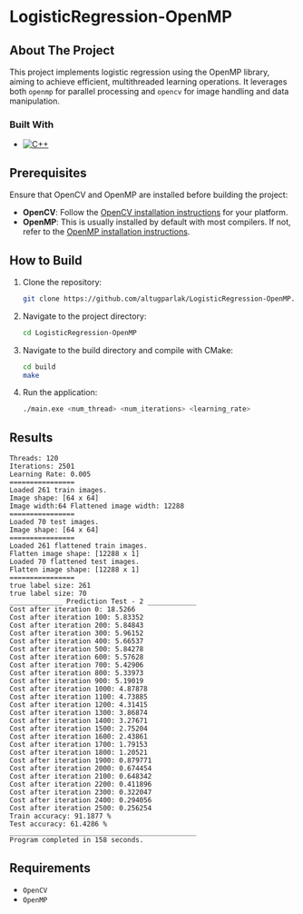 # LogisticRegression-OpenMP

<!-- ABOUT THE PROJECT -->
## About The Project
This project implements logistic regression using the OpenMP library, aiming to achieve efficient, multithreaded learning operations. It leverages both `openmp` for parallel processing and `opencv` for image handling and data manipulation.

### Built With
* [![C++][C++-logo]][C++-url]

## Prerequisites
Ensure that OpenCV and OpenMP are installed before building the project:

- **OpenCV**: Follow the [OpenCV installation instructions](https://opencv.org/releases/) for your platform.
- **OpenMP**: This is usually installed by default with most compilers. If not, refer to the [OpenMP installation instructions](https://www.openmp.org/resources/openmp-compilers-tools/).

<!-- HOW TO BUILD -->
## How to Build
1. Clone the repository:
   ```sh
   git clone https://github.com/altugparlak/LogisticRegression-OpenMP.git
   ```
2. Navigate to the project directory:
   ```sh
   cd LogisticRegression-OpenMP
   ```
3. Navigate to the build directory and compile with CMake:
   ```sh
   cd build
   make
   ```
4. Run the application:
   ```sh
   ./main.exe <num_thread> <num_iterations> <learning_rate>
   ```
   
<!-- RESULTS -->
## Results
```
Threads: 120
Iterations: 2501
Learning Rate: 0.005
================
Loaded 261 train images.
Image shape: [64 x 64]
Image width:64 Flattened image width: 12288
================
Loaded 70 test images.
Image shape: [64 x 64]
================
Loaded 261 flattened train images.
Flatten image shape: [12288 x 1]
Loaded 70 flattened test images.
Flatten image shape: [12288 x 1]
================
true label size: 261
true label size: 70
_____________ Prediction Test - 2 ____________
Cost after iteration 0: 18.5266
Cost after iteration 100: 5.83352
Cost after iteration 200: 5.84843
Cost after iteration 300: 5.96152
Cost after iteration 400: 5.66537
Cost after iteration 500: 5.84278
Cost after iteration 600: 5.57628
Cost after iteration 700: 5.42906
Cost after iteration 800: 5.33973
Cost after iteration 900: 5.19019
Cost after iteration 1000: 4.87878
Cost after iteration 1100: 4.73885
Cost after iteration 1200: 4.31415
Cost after iteration 1300: 3.86874
Cost after iteration 1400: 3.27671
Cost after iteration 1500: 2.75204
Cost after iteration 1600: 2.43861
Cost after iteration 1700: 1.79153
Cost after iteration 1800: 1.20521
Cost after iteration 1900: 0.879771
Cost after iteration 2000: 0.674454
Cost after iteration 2100: 0.648342
Cost after iteration 2200: 0.411896
Cost after iteration 2300: 0.322047
Cost after iteration 2400: 0.294056
Cost after iteration 2500: 0.256254
Train accuracy: 91.1877 %
Test accuracy: 61.4286 %
______________________________________________
Program completed in 158 seconds.
```

<!-- REQUIREMENTS -->
## Requirements
* `OpenCV`
* `OpenMP`

<!-- Badge Images -->
[C++-logo]: https://img.shields.io/badge/C%2B%2B-00599C?style=for-the-badge&logo=c%2B%2B&logoColor=white

<!-- Badge URLs -->
[C++-url]: https://isocpp.org/
